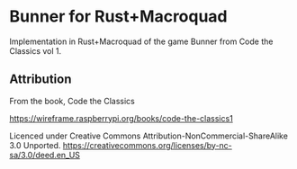 # Bunner for Rust+Macroquad

Implementation in Rust+Macroquad of the game Bunner from Code the Classics vol 1.

## Attribution

From the book, Code the Classics

https://wireframe.raspberrypi.org/books/code-the-classics1

Licenced under Creative Commons Attribution-NonCommercial-ShareAlike 3.0 Unported.
https://creativecommons.org/licenses/by-nc-sa/3.0/deed.en_US
